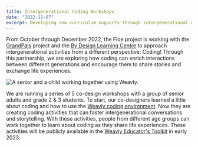 ```yaml
---
title: Intergenerational Coding Workshops
date: "2022-11-07"
excerpt: Developing new curriculum supports through intergenerational coding workshops using Weavly.
---
```


From October through December 2022, the Floe project is working with the
[GrandPals](https://grandpals.ca/) project and the
[By Design Learning Centre](https://www.bydesignlearning.ca/) to approach
intergenerational activities from a different perspective: Coding!
Through this partnership, we are exploring how coding can enrich interactions between
different generations and encourage them to share stories and exchange life experiences.

<img src="/news/images/Intergenerational.png"
alt="A senior and a child working together using Weavly.">

We are running a series of 5 co-design workshops with a group of senior adults and
grade 2 & 3 students. To start, our co-designers learned a little about coding and
how to use the [Weavly coding environment](https://create.weavly.org).
Now they are creating coding activities that can foster intergenerational conversations
and storytelling. With these activities, people from different age groups can work
together to learn about coding as they share life experiences. These activities will
be publicly available in the
[Weavly Educator's Toolkit](https://weavly.org/learn/activities/) in early 2023.
